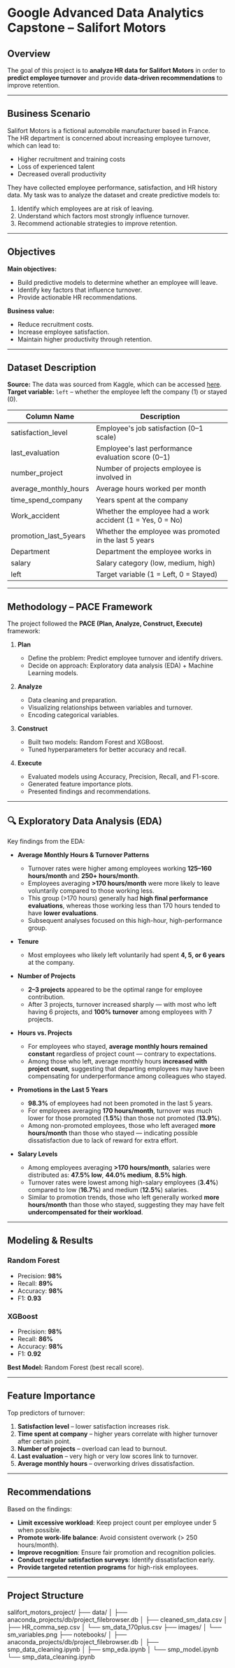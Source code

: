 # Google Advanced Data Analytics Capstone – Salifort Motors

## Overview  
The goal of this project is to **analyze HR data for Salifort Motors** in order to **predict employee turnover** and provide **data-driven recommendations** to improve retention.

---

## Business Scenario
Salifort Motors is a fictional automobile manufacturer based in France.  
The HR department is concerned about increasing employee turnover, which can lead to:
- Higher recruitment and training costs
- Loss of experienced talent
- Decreased overall productivity

They have collected employee performance, satisfaction, and HR history data. My task was to analyze the dataset and create predictive models to:
1. Identify which employees are at risk of leaving.
2. Understand which factors most strongly influence turnover.
3. Recommend actionable strategies to improve retention.

---

## Objectives
**Main objectives:**
- Build predictive models to determine whether an employee will leave.
- Identify key factors that influence turnover.
- Provide actionable HR recommendations.

**Business value:**
- Reduce recruitment costs.
- Increase employee satisfaction.
- Maintain higher productivity through retention.

---

## Dataset Description
**Source:** The data was sourced from Kaggle, which can be accessed [here](https://www.kaggle.com/datasets/mfaisalqureshi/hr-analytics-and-job-prediction?select=HR_comma_sep.csv).  
**Target variable:** `left` – whether the employee left the company (1) or stayed (0).

| Column Name            | Description |
|------------------------|-------------|
| satisfaction_level     | Employee's job satisfaction (0–1 scale) |
| last_evaluation        | Employee's last performance evaluation score (0–1) |
| number_project         | Number of projects employee is involved in |
| average_monthly_hours  | Average hours worked per month |
| time_spend_company     | Years spent at the company |
| Work_accident          | Whether the employee had a work accident (1 = Yes, 0 = No) |
| promotion_last_5years  | Whether the employee was promoted in the last 5 years |
| Department             | Department the employee works in |
| salary                 | Salary category (low, medium, high) |
| left                   | Target variable (1 = Left, 0 = Stayed) |

---

## Methodology – PACE Framework
The project followed the **PACE (Plan, Analyze, Construct, Execute)** framework:

1. **Plan**  
   - Define the problem: Predict employee turnover and identify drivers.
   - Decide on approach: Exploratory data analysis (EDA) + Machine Learning models.

2. **Analyze**  
   - Data cleaning and preparation.
   - Visualizing relationships between variables and turnover.
   - Encoding categorical variables.

3. **Construct**  
   - Built two models: Random Forest and XGBoost.
   - Tuned hyperparameters for better accuracy and recall.

4. **Execute**  
   - Evaluated models using Accuracy, Precision, Recall, and F1-score.
   - Generated feature importance plots.
   - Presented findings and recommendations.

---

## 🔍 Exploratory Data Analysis (EDA)

Key findings from the EDA:

- **Average Monthly Hours & Turnover Patterns**  
  - Turnover rates were higher among employees working **125–160 hours/month** and **250+ hours/month**.  
  - Employees averaging **>170 hours/month** were more likely to leave voluntarily compared to those working less.  
  - This group (>170 hours) generally had **high final performance evaluations**, whereas those working less than 170 hours tended to have **lower evaluations**.  
  - Subsequent analyses focused on this high-hour, high-performance group.

- **Tenure**  
  - Most employees who likely left voluntarily had spent **4, 5, or 6 years** at the company.

- **Number of Projects**  
  - **2–3 projects** appeared to be the optimal range for employee contribution.  
  - After 3 projects, turnover increased sharply — with most who left having 6 projects, and **100% turnover** among employees with 7 projects.

- **Hours vs. Projects**  
  - For employees who stayed, **average monthly hours remained constant** regardless of project count — contrary to expectations.  
  - Among those who left, average monthly hours **increased with project count**, suggesting that departing employees may have been compensating for underperformance among colleagues who stayed.

- **Promotions in the Last 5 Years**  
  - **98.3%** of employees had not been promoted in the last 5 years.  
  - For employees averaging **170 hours/month**, turnover was much lower for those promoted (**1.5%**) than those not promoted (**13.9%**).  
  - Among non-promoted employees, those who left averaged **more hours/month** than those who stayed — indicating possible dissatisfaction due to lack of reward for extra effort.

- **Salary Levels**  
  - Among employees averaging **>170 hours/month**, salaries were distributed as: **47.5% low**, **44.0% medium**, **8.5% high**.  
  - Turnover rates were lowest among high-salary employees (**3.4%**) compared to low (**16.7%**) and medium (**12.5%**) salaries.  
  - Similar to promotion trends, those who left generally worked **more hours/month** than those who stayed, suggesting they may have felt **undercompensated for their workload**.


---

## Modeling & Results

### Random Forest
- Precision: **98%**
- Recall: **89%**
- Accuracy: **98%**
- F1: **0.93**

### XGBoost
- Precision: **98%**
- Recall: **86%**
- Accuracy: **98%**
- F1: **0.92**

**Best Model:** Random Forest (best recall score).

---

## Feature Importance
Top predictors of turnover:
1. **Satisfaction level** – lower satisfaction increases risk.
2. **Time spent at company** – higher years correlate with higher turnover after certain point.
3. **Number of projects** – overload can lead to burnout.
4. **Last evaluation** – very high or very low scores link to turnover.
5. **Average monthly hours** – overworking drives dissatisfaction.


---

## Recommendations
Based on the findings:
- **Limit excessive workload**: Keep project count per employee under 5 when possible.
- **Promote work-life balance**: Avoid consistent overwork (> 250 hours/month).
- **Improve recognition**: Ensure fair promotion and recognition policies.
- **Conduct regular satisfaction surveys**: Identify dissatisfaction early.
- **Provide targeted retention programs** for high-risk employees.

---

## Project Structure
salifort_motors_project/
├── data/
│   ├── anaconda_projects/db/project_filebrowser.db
│   ├── cleaned_sm_data.csv
│   ├── HR_comma_sep.csv
│   └── sm_data_170plus.csv
├── images/
│   └── sm_variables.png
├── notebooks/
│   ├── anaconda_projects/db/project_filebrowser.db
│   ├── smp_data_cleaning.ipynb
│   ├── smp_eda.ipynb
│   └── smp_model.ipynb
└── smp_data_cleaning.ipynb

